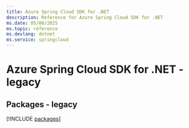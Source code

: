 ```yaml
---
title: Azure Spring Cloud SDK for .NET
description: Reference for Azure Spring Cloud SDK for .NET
ms.date: 05/08/2025
ms.topic: reference
ms.devlang: dotnet
ms.service: springcloud
---
```

# Azure Spring Cloud SDK for .NET - legacy
## Packages - legacy
[!INCLUDE [packages](spring-cloud-index.md)]
